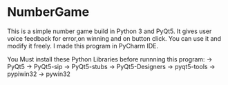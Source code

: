 # NumberGame
This is a simple number game build in Python 3 and PyQt5. It gives user voice feedback for error,on winning and on button click. You can use it and modify it freely. I made this program in PyCharm IDE.

You Must install these Python Libraries before runnning this program:
-> PyQt5
-> PyQt5-sip
-> PyQt5-stubs
-> PyQt5-Designers
-> pyqt5-tools
-> pypiwin32
-> pywin32
